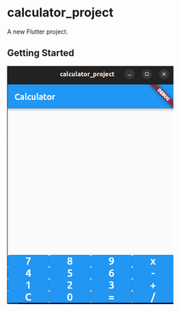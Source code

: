 # calculator_project

A new Flutter project.

## Getting Started

![image](https://github.com/Israil445/Flutter_assignment_calculator/blob/calculator_UI/image/ui_cal.png)
